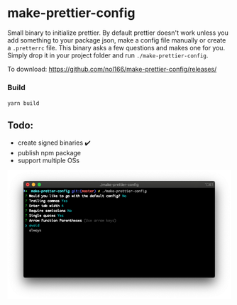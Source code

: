 # make-prettier-config

Small binary to initialize prettier. By default prettier doesn't work unless you add something to your package json, make a config file manually or create a `.pretterrc` file. This binary asks a few questions and makes one for you. Simply drop it in your project folder and run `./make-prettier-config`.

To download: https://github.com/nol166/make-prettier-config/releases/

### Build

`yarn build`

## Todo:

-   create signed binaries ✔️
-   publish npm package
-   support multiple OSs

<img src='./assets/screen.png'>
